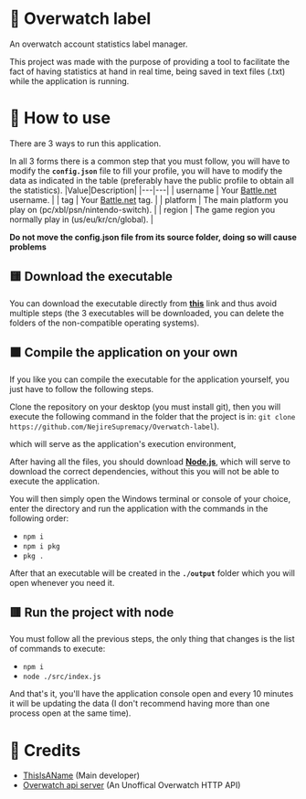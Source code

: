 # 🍁 Overwatch label
An overwatch account statistics label manager.

This project was made with the purpose of providing a tool to facilitate the fact of having statistics at hand in real time, being saved in text files (.txt) while the application is running.

# 🍂 How to use
There are 3 ways to run this application.

In all 3 forms there is a common step that you must follow, you will have to modify the **`config.json`** file to fill your profile, you will have to modify the data as indicated in the table (preferably have the public profile to obtain all the statistics).
|Value|Description|
|---|---|
| username | Your [Battle.net](https://battle.net/) username. |
| tag | Your [Battle.net](https://battle.net/) tag. |
| platform | The main platform you play on (pc/xbl/psn/nintendo-switch). |
| region | The game region you normally play in (us/eu/kr/cn/global). |

**Do not move the config.json file from its source folder, doing so will cause problems**

## 🟨 Download the executable
You can download the executable directly from [**this**](https://github.com/NejireSupremacy/Overwatch-label/releases/tag/Official) link and thus avoid multiple steps (the 3 executables will be downloaded, you can delete the folders of the non-compatible operating systems).

## 🟧 Compile the application on your own
If you like you can compile the executable for the application yourself, you just have to follow the following steps.

Clone the repository on your desktop (you must install git), then you will execute the following command in the folder that the project is in: `git clone https://github.com/NejireSupremacy/Overwatch-label`).

which will serve as the application's execution environment, 

After having all the files, you should download [**Node.js**](https://nodejs.org/), which will serve to download the correct dependencies, without this you will not be able to execute the application.

You will then simply open the Windows terminal or console of your choice, enter the directory and run the application with the commands in the following order:
- `npm i`
- `npm i pkg`
- `pkg .`

After that an executable will be created in the **`./output`** folder which you will open whenever you need it.

## 🟥 Run the project with node
You must follow all the previous steps, the only thing that changes is the list of commands to execute:

- `npm i`
- `node ./src/index.js`

And that's it, you'll have the application console open and every 10 minutes it will be updating the data (I don't recommend having more than one process open at the same time).

# 🍄 Credits

- [ThisIsAName](https://github.com/NejireSupremacy) (Main developer)
- [Overwatch api server](https://owapi.io/docs) (An Unoffical Overwatch HTTP API)
